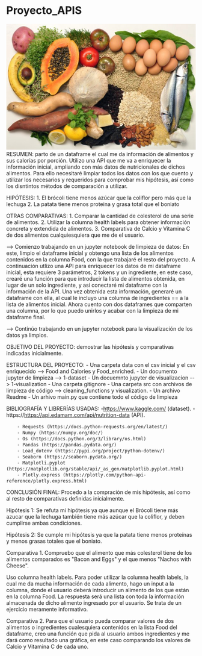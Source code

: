 # Proyecto_APIS
![Alimentos](depositphotos_12074423-stock-photo-healthy-food.jpg)
RESUMEN: parto de un dataframe el cual me da información de alimentos y sus calorías por porción. Utilizo una API que me va a enriquecer la información inicial, ampliando con más datos de nutricionales de dichos alimentos. Para ello necesitaré limpiar todos los datos con los que cuento y utilizar los necesarios y requeridos para comprobar mis hipótesis, así como los disntintos métodos de comparación a utilizar.

HIPÓTESIS:
    1. El brócoli tiene menos azúcar que la coliflor pero más que la lechuga
    2. La patata tiene menos proteina y grasa total que el boniato

OTRAS COMPARATIVAS:
    1. Comparar la cantidad de colesterol de una serie de alimentos.
    2. Utilizar la columna health labels para obtener información concreta y extendida de alimentos.
    3. Comparativa de Calcio y Vitamina C de dos alimentos cualquiesquiera que me de el usuario.


--> Comienzo trabajando en un jupyter notebook de limpieza de datos:
En este, limpio el dataframe inicial y obtengo una lista de los alimentos contenidos en la columna Food, con la que trabajaré el resto del proyecto.
A continuación utlizo una API para enriquecer los datos de mi dataframe inicial, esta requiere 3 parámetros, 2 tokens y un ingrediente, en este caso, crearé una función para que introducir la lista de alimentos obtenida, en lugar de un solo ingrediente, y así conectaré mi dataframe con la información de la API.
Una vez obtenida esta información, generaré un dataframe con ella, al cual le incluyo una columna de ingredientes == a la lista de alimentos inicial.
Ahora cuento con dos dataframes que comparten una columna, por lo que puedo unirlos y acabar con la limpieza de mi dataframe final.

--> Continúo trabajando en un jupyter notebook para la visualización de los datos ya limpios.


OBJETIVO DEL PROYECTO: demostrar las hipótesis y comparativas indicadas inicialmente.

ESTRUCTURA DEL PROYECTO: 
    - Una carpeta data con el csv inicial y el csv enriquecido --> Food and Calories y Food_enriched.
    - Un documento jupyter de limpieza --> 1-dataset
    - Un docuemnto jupyter de visualizacion --> 1-visualization
    - Una carpeta gitignore
    - Una carpeta src con archivos de limpieza de código --> cleaning_functions y visualization.
    - Un archivo Readme
    - Un arhivo main.py que contiene todo el código de limpieza

BIBLIOGRAFÍA Y LIBRERÍAS USADAS:
 -https://www.kaggle.com/ (dataset).
 -https://https://api.edamam.com/api/nutrition-data (API).
    
        - Requests (https://docs.python-requests.org/en/latest/)
        - Numpy (https://numpy.org/doc/)
        - Os (https://docs.python.org/3/library/os.html)
        - Pandas (https://pandas.pydata.org/)
        - Load_dotenv (https://pypi.org/project/python-dotenv/)
        - Seaborn (https://seaborn.pydata.org/)
        - Matplotli.pyplot (https://matplotlib.org/stable/api/_as_gen/matplotlib.pyplot.html)
        - Plotly.express (https://plotly.com/python-api-reference/plotly.express.html)



CONCLUSIÓN FINAL:
Procedo a la compración de mis hipótesis, así como al resto de comparativas definidas inicialmente.

Hipótesis 1: Se refuta mi hipótesis ya que aunque el Brócoli tiene más azucar que la lechuga también tiene más azúcar que la coliflor, y deben cumplirse ambas condiciones.

Hipótesis 2: Se cumple mi hipótesis ya que la patata tiene menos proteínas y menos grasas totales que el boniato.

Comparativa 1. Compruebo que el alimento que más colesterol tiene de los alimentos comparados es "Bacon and Eggs" y el que menos "Nachos with Cheese".

Uso columna health labels. Para poder utilizar la columna health labels, la cual me da mucha información de cada alimento, hago un input a la columna, donde el usuario deberá introducir un alimento de los que están en la columna Food. La respuesta será una lista con toda la información almacenada de dicho alimento ingresado por el usuario. Se trata de un ejercicio meramente informativo.

Comparativa 2. Para que el usuario pueda comparar valores de dos alimentos o ingredientes cualesquiera contenidos en la lista Food del dataframe, creo una función que pida al usuario ambos ingredientes y me dará como resultado una gráfica, en este caso comparando los valores de Calcio y Vitamina C de cada uno.

